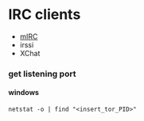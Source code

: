 # IRC clients

* [mIRC](https://anonops.com/mirc.html)
* irssi
* XChat

### get listening port

#### windows

```
netstat -o | find "<insert_tor_PID>"
```
